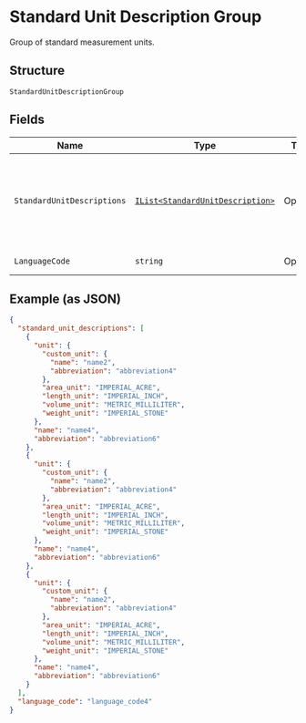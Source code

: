 
# Standard Unit Description Group

Group of standard measurement units.

## Structure

`StandardUnitDescriptionGroup`

## Fields

| Name | Type | Tags | Description |
|  --- | --- | --- | --- |
| `StandardUnitDescriptions` | [`IList<StandardUnitDescription>`](../../doc/models/standard-unit-description.md) | Optional | List of standard (non-custom) measurement units in this description group. |
| `LanguageCode` | `string` | Optional | IETF language tag. |

## Example (as JSON)

```json
{
  "standard_unit_descriptions": [
    {
      "unit": {
        "custom_unit": {
          "name": "name2",
          "abbreviation": "abbreviation4"
        },
        "area_unit": "IMPERIAL_ACRE",
        "length_unit": "IMPERIAL_INCH",
        "volume_unit": "METRIC_MILLILITER",
        "weight_unit": "IMPERIAL_STONE"
      },
      "name": "name4",
      "abbreviation": "abbreviation6"
    },
    {
      "unit": {
        "custom_unit": {
          "name": "name2",
          "abbreviation": "abbreviation4"
        },
        "area_unit": "IMPERIAL_ACRE",
        "length_unit": "IMPERIAL_INCH",
        "volume_unit": "METRIC_MILLILITER",
        "weight_unit": "IMPERIAL_STONE"
      },
      "name": "name4",
      "abbreviation": "abbreviation6"
    },
    {
      "unit": {
        "custom_unit": {
          "name": "name2",
          "abbreviation": "abbreviation4"
        },
        "area_unit": "IMPERIAL_ACRE",
        "length_unit": "IMPERIAL_INCH",
        "volume_unit": "METRIC_MILLILITER",
        "weight_unit": "IMPERIAL_STONE"
      },
      "name": "name4",
      "abbreviation": "abbreviation6"
    }
  ],
  "language_code": "language_code4"
}
```

